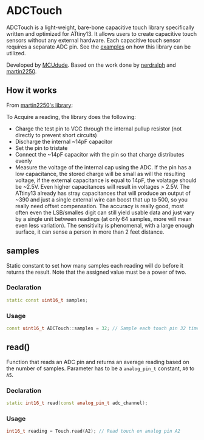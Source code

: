 # ADCTouch
ADCTouch is a light-weight, bare-bone capacitive touch library specifically written and optimized for ATtiny13. It allows users to create capacitive touch sensors without any external hardware. Each capacitive touch sensor requires a separate ADC pin.
See the [examples](https://github.com/MCUdude/MicroCore/tree/master/avr/libraries/ADCTouch/examples) on how this library can be utilized.

Developed by [MCUdude](https://github.com/MCUdude/). Based on the work done by [nerdralph](https://github.com/nerdralph/nerdralph/blob/master/avr/adctouch.c) and [martin2250](https://github.com/martin2250/ADCTouch).


## How it works
From [martin2250's library](https://github.com/martin2250/ADCTouch):

To Acquire a reading, the library does the following:
* Charge the test pin to VCC through the internal pullup resistor (not directly to prevent short circuits)
* Discharge the internal ~14pF capacitor
* Set the pin to tristate
* Connect the ~14pF capacitor with the pin so that charge distributes evenly
* Measure the voltage of the internal cap using the ADC.
  If the pin has a low capacitance, the stored charge will be small as will the resulting voltage, if the external capacitance is equal to 14pF, the volatage should be ~2.5V. Even higher capacitances will result in voltages > 2.5V. The ATtiny13 already has stray capacitances that will produce an output of ~390 and just a single external wire can boost that up to 500, so you really need offset compensation.
  The accuracy is really good, most often even the LSB/smalles digit can still yield usable data and just vary by a single unit between readings (at only 64 samples, more will mean even less variation). The sensitivity is phenomenal, with a large enough surface, it can sense a person in more than 2 feet distance.


## samples
Static constant to set how many samples each reading will do before it returns the result.
Note that the assigned value must be a power of two.

### Declaration
``` c++
static const uint16_t samples;
```

### Usage
``` c++
const uint16_t ADCTouch::samples = 32; // Sample each touch pin 32 times
```


## read()
Function that reads an ADC pin and returns an average reading based on the number of samples.
Parameter has to be a `analog_pin_t` constant, `A0` to `A5`.

### Declaration
``` c++
static int16_t read(const analog_pin_t adc_channel);
```

### Usage
``` c++
int16_t reading = Touch.read(A2); // Read touch on analog pin A2
```
